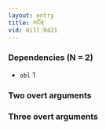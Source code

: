 ```yaml
---
layout: entry
title: མངོན་
vid: Hill:0421
---
```

### Dependencies (N = 2)
* `obl` 1


### Two overt arguments


### Three overt arguments
